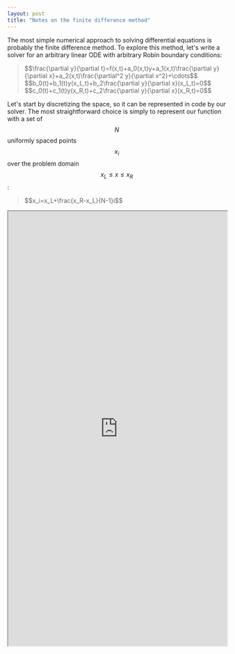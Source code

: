 ```yaml
---
layout: post
title: "Notes on the finite difference method"
---
```

<link rel="stylesheet" href="https://deionizedplasma.github.io/latexstyle.css">
<script id="MathJax-script" async src="https://cdn.jsdelivr.net/npm/mathjax@3/es5/tex-mml-chtml.js"></script>

The most simple numerical approach to solving differential equations is probably the finite difference method. To explore this method, let's write a solver for an arbitrary linear ODE with arbitrary Robin boundary conditions:
<blockquote>
$$\frac{\partial y}{\partial t}=f(x,t)+a_0(x,t)y+a_1(x,t)\frac{\partial y}{\partial x}+a_2(x,t)\frac{\partial^2 y}{\partial x^2}+\cdots$$
$$b_0(t)+b_1(t)y(x_L,t)+b_2\frac{\partial y}{\partial x}(x_L,t)=0$$
$$c_0(t)+c_1(t)y(x_R,t)+c_2\frac{\partial y}{\partial x}(x_R,t)=0$$
</blockquote>

Let's start by discretizing the space, so it can be represented in code by our solver. The most straightforward choice is simply to represent our function with a set of $$N$$ uniformly spaced points $$x_i$$ over the problem domain $$x_L\leq x\leq x_R$$:

<blockquote>
$$x_i=x_L+\frac{x_R-x_L}{N-1}i$$
</blockquote>

<iframe
  src="https://deionizedplasma.github.io/notebooks/FDM_blogpost.html"
  width="100%"
  height="1000px"
  style="overflow: visible"
  scrolling="no"
>
</iframe>

